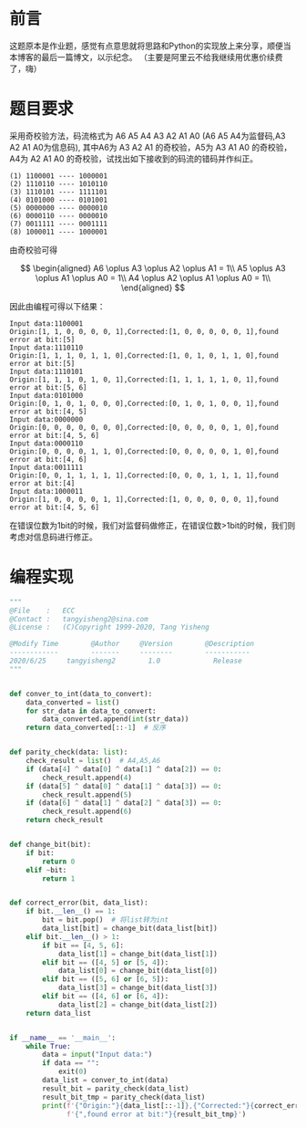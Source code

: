 # 前言
这题原本是作业题，感觉有点意思就将思路和Python的实现放上来分享，顺便当本博客的最后一篇博文，以示纪念。
（主要是阿里云不给我继续用优惠价续费了，嗨）

# 题目要求

采用奇校验方法，码流格式为 A6 A5 A4 A3 A2 A1 A0 (A6 A5 A4为监督码,A3 A2 A1 A0为信息码), 其中A6为 A3 A2 A1 的奇校验，A5为 A3 A1 A0 的奇校验，A4为 A2 A1 A0 的奇校验，试找出如下接收到的码流的错码并作纠正。


<!--more-->



```
(1) 1100001 ---- 1000001
(2) 1110110 ---- 1010110
(3) 1110101 ---- 1111101
(4) 0101000 ---- 0101001
(5) 0000000 ---- 0000010
(6) 0000110 ---- 0000010
(7) 0011111 ---- 0001111
(8) 1000011 ---- 1000001
```
由奇校验可得

$$
\begin{aligned}
A6  \oplus A3  \oplus A2  \oplus A1 = 1\\
A5  \oplus A3  \oplus A1  \oplus A0 = 1\\
A4  \oplus A2  \oplus A1  \oplus A0 = 1\\
 \end{aligned}
$$

因此由编程可得以下结果：

```
Input data:1100001
Origin:[1, 1, 0, 0, 0, 0, 1],Corrected:[1, 0, 0, 0, 0, 0, 1],found error at bit:[5]
Input data:1110110
Origin:[1, 1, 1, 0, 1, 1, 0],Corrected:[1, 0, 1, 0, 1, 1, 0],found error at bit:[5]
Input data:1110101
Origin:[1, 1, 1, 0, 1, 0, 1],Corrected:[1, 1, 1, 1, 1, 0, 1],found error at bit:[5, 6]
Input data:0101000
Origin:[0, 1, 0, 1, 0, 0, 0],Corrected:[0, 1, 0, 1, 0, 0, 1],found error at bit:[4, 5]
Input data:0000000
Origin:[0, 0, 0, 0, 0, 0, 0],Corrected:[0, 0, 0, 0, 0, 1, 0],found error at bit:[4, 5, 6]
Input data:0000110
Origin:[0, 0, 0, 0, 1, 1, 0],Corrected:[0, 0, 0, 0, 0, 1, 0],found error at bit:[4, 6]
Input data:0011111
Origin:[0, 0, 1, 1, 1, 1, 1],Corrected:[0, 0, 0, 1, 1, 1, 1],found error at bit:[4]
Input data:1000011
Origin:[1, 0, 0, 0, 0, 1, 1],Corrected:[1, 0, 0, 0, 0, 0, 1],found error at bit:[4, 5, 6]
```

在错误位数为1bit的时候，我们对监督码做修正，在错误位数>1bit的时候，我们则考虑对信息码进行修正。

# 编程实现

```python
"""
@File    :   ECC
@Contact :   tangyisheng2@sina.com
@License :   (C)Copyright 1999-2020, Tang Yisheng

@Modify Time        @Author     @Version        @Description
------------        -------     --------        -----------
2020/6/25     tangyisheng2        1.0             Release
"""


def conver_to_int(data_to_convert):
    data_converted = list()
    for str_data in data_to_convert:
        data_converted.append(int(str_data))
    return data_converted[::-1]  # 反序


def parity_check(data: list):
    check_result = list()  # A4,A5,A6
    if (data[4] ^ data[0] ^ data[1] ^ data[2]) == 0:
        check_result.append(4)
    if (data[5] ^ data[0] ^ data[1] ^ data[3]) == 0:
        check_result.append(5)
    if (data[6] ^ data[1] ^ data[2] ^ data[3]) == 0:
        check_result.append(6)
    return check_result


def change_bit(bit):
    if bit:
        return 0
    elif ~bit:
        return 1


def correct_error(bit, data_list):
    if bit.__len__() == 1:
        bit = bit.pop()  # 将list转为int
        data_list[bit] = change_bit(data_list[bit])
    elif bit.__len__() > 1:
        if bit == [4, 5, 6]:
            data_list[1] = change_bit(data_list[1])
        elif bit == ([4, 5] or [5, 4]):
            data_list[0] = change_bit(data_list[0])
        elif bit == ([5, 6] or [6, 5]):
            data_list[3] = change_bit(data_list[3])
        elif bit == ([4, 6] or [6, 4]):
            data_list[2] = change_bit(data_list[2])
    return data_list


if __name__ == '__main__':
    while True:
        data = input("Input data:")
        if data == "":
            exit(0)
        data_list = conver_to_int(data)
        result_bit = parity_check(data_list)
        result_bit_tmp = parity_check(data_list)
        print(f'{"Origin:"}{data_list[::-1]},{"Corrected:"}{correct_error(result_bit, data_list)[::-1]}'
              f'{",found error at bit:"}{result_bit_tmp}')

```